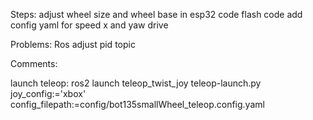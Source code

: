 Steps:
adjust wheel size and wheel base in esp32 code
flash code
add config yaml for speed x and yaw
drive

Problems:
Ros adjust pid topic


Comments:

launch teleop:
ros2 launch teleop_twist_joy teleop-launch.py joy_config:='xbox' config_filepath:=config/bot135smallWheel_teleop.config.yaml


